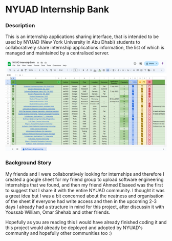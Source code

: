 # NYUAD Internship Bank

### Description

This is an internship applications sharing interface, that is intended to be used by NYUAD (New York University in Abu Dhabi) students to collaboratively share internship applications information, the list of which is managed and maintained by a centralised server.

![internship bank template image](./assets/internship_bank_template.png)

### Background Story

My friends and I were collaboratively looking for internships and therefore I created a google sheet for my friend group to upload software engineering internships that we found, and then my friend Ahmed Elsaeed was the first to suggest that I share it with the entire NYUAD community. I thought it was a great idea but I was a bit concerned about the neatness and organisation of the sheet if everyone had write access and then in the upcoming 2-3 days I already had a structure in mind for this project, after discussin it with Youssab William, Omar Shehab and other friends.

Hopefully as you are reading this I would have already finished coding it and this project would already be deployed and adopted by NYUAD's community and hopefully other communities too :)
